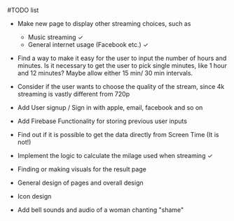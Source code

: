 #TODO list

- Make new page to display other streaming choices, such as
  - Music streaming ✓
  - General internet usage (Facebook etc.) ✓

- Find a way to make it easy for the user to input the number of hours and minutes. 
  Is it necessary to get the user to pick single minutes, like 1 hour and 12 minutes? Maybe allow either 15 min/ 30 min  intervals.
  
 - Consider if the user wants to choose the quality of the stream, since 4k streaming is vastly different from 720p

- Add User signup / Sign in with apple, email, facebook and so on

- Add Firebase Functionality for storing previous user inputs

- Find out if it is possible to get the data directly from Screen Time (It is not!)

- Implement the logic to calculate the milage used when streaming ✓

- Finding or making visuals for the result page

- General design of pages and overall design

- Icon design

- Add bell sounds and audio of a woman chanting "shame"
